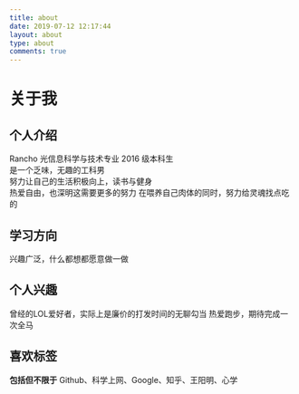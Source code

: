 ```yaml
---
title: about
date: 2019-07-12 12:17:44
layout: about
type: about
comments: true
---
```


# 关于我

## 个人介绍
Rancho 光信息科学与技术专业 2016 级本科生  
是一个乏味，无趣的工科男  
努力让自己的生活积极向上，读书与健身  
热爱自由，也深明这需要更多的努力
在喂养自己肉体的同时，努力给灵魂找点吃的

## 学习方向
兴趣广泛，什么都想都愿意做一做

## 个人兴趣
曾经的LOL爱好者，实际上是廉价的打发时间的无聊勾当
热爱跑步，期待完成一次全马

## 喜欢标签
**包括但不限于**
Github、科学上网、Google、知乎、王阳明、心学 

